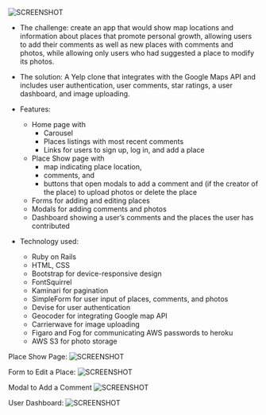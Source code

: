 ![SCREENSHOT](../master/app/assets/images/nomster_home.png)
* The challenge: create an app that would show map locations and information
    about places that promote personal growth, allowing users to add their comments as well as new places with comments and photos, while allowing only users who had suggested a place to modify its photos.

* The solution: A Yelp clone that integrates with the Google Maps API and includes user authentication, user comments, star ratings, a user dashboard, and image uploading.

* Features:
    * Home page with
        * Carousel
        * Places listings with most recent comments
        * Links for users to sign up,  log in, and add a place
    * Place Show page with
        * map indicating place location,
        * comments, and
        * buttons that open modals to add a comment and (if the creator of the
          place) to upload photos or delete the place
    * Forms for adding and editing places
    * Modals for adding comments and photos
    * Dashboard showing a user’s comments and the places the user has contributed
* Technology used:
    * Ruby on Rails
    * HTML, CSS
    * Bootstrap for device-responsive design
    * FontSquirrel
    * Kaminari for pagination
    * SimpleForm for user input of places, comments, and photos
    * Devise for user authentication
    * Geocoder for integrating Google map API
    * Carrierwave for image uploading
    * Figaro and Fog for communicating AWS passwords to heroku
    * AWS S3 for photo storage

Place Show Page:
![SCREENSHOT](../master/app/assets/images/nomster_place.png.png)

Form to Edit a Place:
![SCREENSHOT](../master/app/assets/images/nomster_edit.png)

Modal to Add a Comment
![SCREENSHOT](../master/app/assets/images/nomster_comment_modal.png)

User Dashboard:
![SCREENSHOT](../master/app/assets/images/nomster_dashboard.png)
